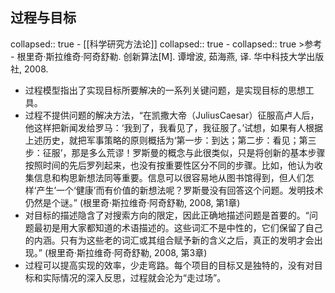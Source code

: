 ## 过程与目标
collapsed:: true
	- [[科学研究方法论]]
	  collapsed:: true
		- collapsed:: true
		  >参考
			- 根里奇·斯拉维奇·阿奇舒勒. 创新算法[M]. 谭增波, 茹海燕, 译. 华中科技大学出版社, 2008.
- 过程模型指出了实现目标所要解决的一系列关键问题，是实现目标的思想工具。
- 过程不提供问题的解决方法，“在凯撒大帝（JuliusCaesar）征服高卢人后，他这样把新闻发给罗马：‘我到了，我看见了，我征服了。’试想，如果有人根据上述历史，就把军事策略的原则概括为‘第一步：到达；第二步：看见；第三步：征服’，那是多么荒谬！罗斯曼的概念与此很类似，只是将创新的基本步骤按照时间的先后罗列起来，也没有按重要性区分不同的步骤。比如，他认为收集信息和构思新想法同等重要。信息可以很容易地从图书馆得到，但人们怎样‘产生’一个‘健康’而有价值的新想法呢？罗斯曼没有回答这个问题。发明技术仍然是个谜。” (根里奇·斯拉维奇·阿奇舒勒, 2008, 第1章)
- 对目标的描述隐含了对搜索方向的限定，因此正确地描述问题是首要的。“问题最初是用大家都知道的术语描述的。这些词汇不是中性的，它们保留了自己的内涵。只有为这些老的词汇或其组合赋予新的含义之后，真正的发明才会出现。” (根里奇·斯拉维奇·阿奇舒勒, 2008, 第3章)
- 过程可以提高实现的效率，少走弯路。每个项目的目标又是独特的，没有对目标和实际情况的深入反思，过程就会沦为“走过场”。